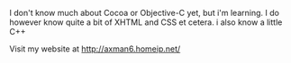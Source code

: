 



I don't know much about Cocoa or Objective-C yet, but i'm learning. I do however know quite a bit of XHTML and CSS et cetera. i also know a little C++

Visit my website at http://axman6.homeip.net/